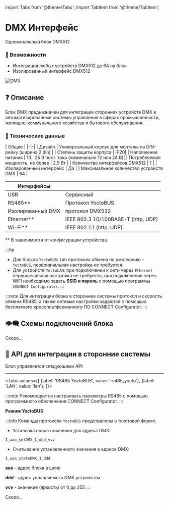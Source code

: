 import Tabs from '@theme/Tabs';
import TabItem from '@theme/TabItem';

# DMX Интерфейс

Одноканальный блок DMX512

### 💎 Возможности
- Интеграция любых устройств DMX512 до 64 на блок
- Изолированный интерфейс DMX512

![DMX](/img/blocks_photo/DMX_L.jpg)

## ❓ Описание
Блок DMX предназначен для интеграции сторонних устройств DMX в автоматизированные системы управления в сферах промышленности, жилищно-коммунального хозяйства и бытового обслуживания.

### 🔧 Технические данные
| Общие |
|-|-|
| Дизайн | Универсальный корпус для монтажа на DIN-рейку (ширина 2 din) |
| Степень защиты корпуса | IP20|
| Напряжение питания | 10…25 В пост. тока (номинально 12 или 24 В)|
| Потребляемая мощность, не более | 2,5 Вт |
| Количество интерфейсов DMX512 | 1 |
| Изолированный интерфейс | Да |
| Максимальное количество устройств DMX | 64 |

| Интерфейсы | |
|-|-|
|USB | Сервисный|
|RS485** | Протокол YoctoBUS |
|Изолированный DMX | протокол DMX512 |
|Ethernet**| IEEE 802.3 10/100BASE-T (http, UDP)|
|Wi-Fi**| IEEE 802.11 (http, UDP) |
** В зависимости от конфигурации устройства.

:::tip
- Для блоков `YoctoBUS`: тип протокола обмена по умолчанию – `YoctoBUS`, первоначальная настройка не требуется.
- Для устройств `YoctoLAN`: при подключении к сети через `Ethernet` первоначальная настройка не требуется, при подключении через WiFi необходимо задать **SSID и пароль** с помощью программы `CONNECT Configurator`.
:::

:::note
Для интеграции блока в сторонние системы протокол и скорость обмена RS485, а также сетевые настройки задаются с помощью бесплатного кроссплатформенного ПО CONNECT Configurator.
:::

## 👁‍🗨 Схемы подключений блока

Скоро...

## 🔌 API для интеграции в сторонние системы

Блок управляется следующими API:

---

<Tabs
  values={[
    {label: 'RS485 YoctoBUS', value: 'rs485_yocto'},
    {label: 'LAN', value: 'lan'},
  ]}>

<TabItem value="rs485_yocto">

:::note
Рекомендуется настраивать параметры RS485 с помощью программного обеспечения CONNECT Configurator.
:::

**Режим YoctoBUS**

:::info
Команды протокола `YoctoBUS` представлены в текстовой форме.

- Установка нового значения для адреса DMX:
```
I_aaa_setDMX_1_ddd_vvv
``` 

- Считывание установленного значения в адресе DMX:
```
I_aaa_stateDMX_1_ddd
``` 

**aaa** - адрес блока в шине

**ddd** - адрес управляемого DMX устройства

**vvv** - значение (яркость) от 0 до 255
:::

</TabItem>
  
<TabItem value="lan">
    
Скоро...

</TabItem>
</Tabs>
